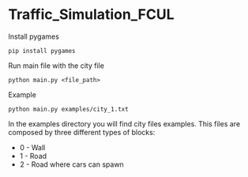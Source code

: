 # Traffic_Simulation_FCUL

Install pygames

```
pip install pygames
```

Run main file with the city file

```
python main.py <file_path>
```

Example

```
python main.py examples/city_1.txt
```

In the examples directory you will find city files examples. This files are composed by three different types of blocks:

- 0 - Wall
- 1 - Road
- 2 - Road where cars can spawn
